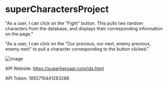# superCharactersProject
"As a user, I can click on the "Fight" button. This pulls two random characters from the database, and displays their corresponding information on the page."

"As a user, I can click on the "Our previous, our next, enemy previous, enemy next" to pull a character corresponding to the button clicked."


![image](https://user-images.githubusercontent.com/98357863/160304735-046ee119-8fd1-49ac-a56f-3f5103745e39.png)

API Website: https://superheroapi.com/ids.html

API Token: 1955715441283288
